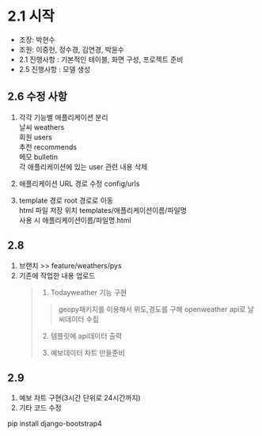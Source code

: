 # 2.1 시작

- 조장: 박현수
- 조원: 이중헌, 정수경, 김연경, 박윤수
- 2.1 진행사항 : 기본적인 테이블, 화면 구성,  프로젝트 준비 
- 2.5 진행사항 : 모델 생성


## 2.6 수정 사항 
1. 각각 기능별 애플리케이션 분리   
날씨 weathers   
회원 users   
추천 recommends   
메모 bulletin   
각 애플리케이션에 있는 user 관련 내용 삭제   

2. 애플리케이션 URL 경로 수정 config/urls

3. template 경로 root 경로로 이동   
html 파일 저장 위치 templates/애플리케이션이름/파일명   
사용 시 애플리케이션이름/파일명.html

## 2.8 
1. 브랜치 >> feature/weathers/pys
2. 기존에 작업한 내용 업로드
	>1. Todayweather 기능 구현
	>	>geopy패키지를 이용해서 위도,경도를 구해 openweather api로 날씨데이터 수집
	>	
	>	2. 템플릿에 api데이터 출력
	>
	>4. 예보데이터 차트 만들준비
	>
	
## 2.9
1. 예보 차트 구현(3시간 단위로 24시간까지)
2. 기타 코드 수정


pip install django-bootstrap4